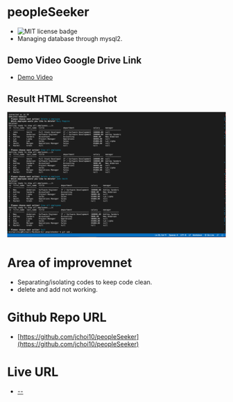 # peopleSeeker
- ![MIT license badge](https://img.shields.io/badge/license-mit-blue)
- Managing database through mysql2.


## Demo Video Google Drive Link

- [Demo Video](./assets/peopleSeeker_Demo.mov) 

## Result HTML Screenshot

![screenshot](./assets/Screenshot%202022-11-15%20at%2010.42.45%20PM.png)


# Area of improvemnet

- Separating/isolating codes to keep code clean.
- delete and add not working.

# Github Repo URL

- [https://github.com/jchoi10/peopleSeeker](https://github.com/jchoi10/peopleSeeker)

# Live URL

- [--](--)